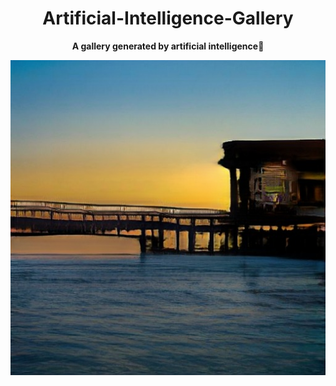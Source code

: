 <center>

# Artificial-Intelligence-Gallery
**A gallery generated by  artificial intelligence**🧠

</center>

![markdown](https://github.com/NUISTGY/Artificial-Intelligence-Gallery/blob/main/2021330.jpg)
